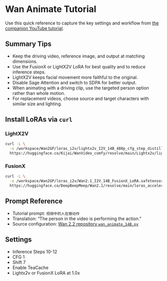 # Wan Animate Tutorial

Use this quick reference to capture the key settings and workflow from [the companion YouTube tutorial](https://youtu.be/slNId3GoGrU).

## Summary Tips

- Keep the driving video, reference image, and output at matching dimensions.
- Use the FusionX or LightX2V LoRA for best quality and to reduce inference steps.
- LightX2V keeps facial movement more faithful to the original.
- Disable Sage Attention and switch to SDPA for better output.
- When animating with a driving clip, use the targeted person option rather than whole motion.
- For replacement videos, choose source and target characters with similar size and lighting.

## Install LoRAs via `curl`

### LightX2V

```bash
curl -L \
  -o /workspace/Wan2GP/loras_i2v/lightx2v_I2V_14B_480p_cfg_step_distill_rank64_bf16.safetensors \
  https://huggingface.co/Kijai/WanVideo_comfy/resolve/main/Lightx2v/lightx2v_I2V_14B_480p_cfg_step_distill_rank64_bf16.safetensors?download=true
```

### FusionX

```bash
curl -L \
  -o /workspace/Wan2GP/loras_i2v/Wan2.1_I2V_14B_FusionX_LoRA.safetensors \
  https://huggingface.co/DeepBeepMeep/Wan2.1/resolve/main/loras_accelerators/Wan2.1_I2V_14B_FusionX_LoRA.safetensors
```

## Prompt Reference

- Tutorial prompt: `视频中的人在做动作`
- Translation: “The person in the video is performing the action.”
- Source configuration: [Wan 2.2 repository `wan_animate_14B.py`](https://github.com/Wan-Video/Wan2.2/blob/main/wan/configs/wan_animate_14B.py)

## Settings

- Inference Steps 10-12
- CFG 1
- Shift 7
- Enable TeaCache
- Lightx2v or FusionX LoRA at 1.0x
